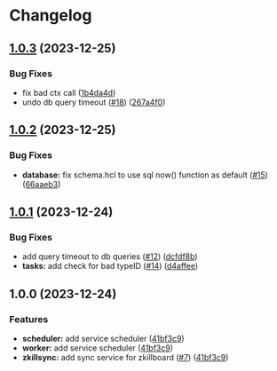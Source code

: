# Changelog

## [1.0.3](https://github.com/buckbrady/evebot-tools-backend/compare/v1.0.2...v1.0.3) (2023-12-25)


### Bug Fixes

* fix bad ctx call ([1b4da4d](https://github.com/buckbrady/evebot-tools-backend/commit/1b4da4d797eb0644facc8c657ca2c2dd6e438ca2))
* undo db query timeout ([#18](https://github.com/buckbrady/evebot-tools-backend/issues/18)) ([267a4f0](https://github.com/buckbrady/evebot-tools-backend/commit/267a4f0a975508f549fbf1bdeca2a606739c0dd3))

## [1.0.2](https://github.com/buckbrady/evebot-tools-backend/compare/v1.0.1...v1.0.2) (2023-12-25)


### Bug Fixes

* **database:** fix schema.hcl to use sql now() function as default ([#15](https://github.com/buckbrady/evebot-tools-backend/issues/15)) ([66aaeb3](https://github.com/buckbrady/evebot-tools-backend/commit/66aaeb35cf0a5def79bdef2e3b5a74bdac4e1c30))

## [1.0.1](https://github.com/buckbrady/evebot-tools-backend/compare/v1.0.0...v1.0.1) (2023-12-24)


### Bug Fixes

* add query timeout to db queries ([#12](https://github.com/buckbrady/evebot-tools-backend/issues/12)) ([dcfdf8b](https://github.com/buckbrady/evebot-tools-backend/commit/dcfdf8b0b17925b905214c08917b2a76bbb1500c))
* **tasks:** add check for bad typeID ([#14](https://github.com/buckbrady/evebot-tools-backend/issues/14)) ([d4affee](https://github.com/buckbrady/evebot-tools-backend/commit/d4affeeeef07a34bc4c8f4699a60e5c96833863b))

## 1.0.0 (2023-12-24)


### Features

* **scheduler:** add service scheduler ([41bf3c9](https://github.com/buckbrady/evebot-tools-backend/commit/41bf3c978ee5b1eb6f11af45132903d73ac71705))
* **worker:** add service scheduler ([41bf3c9](https://github.com/buckbrady/evebot-tools-backend/commit/41bf3c978ee5b1eb6f11af45132903d73ac71705))
* **zkillsync:** add sync service for zkillboard ([#7](https://github.com/buckbrady/evebot-tools-backend/issues/7)) ([41bf3c9](https://github.com/buckbrady/evebot-tools-backend/commit/41bf3c978ee5b1eb6f11af45132903d73ac71705))
